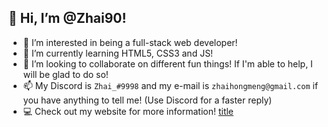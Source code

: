 ## 👋 Hi, I’m @Zhai90!
- 👀 I’m interested in being a full-stack web developer!
- 🌱 I’m currently learning HTML5, CSS3 and JS!
- 💞️ I’m looking to collaborate on different fun things! If I'm able to help, I will be glad to do so!
- 📫 My Discord is `Zhai_#9998` and my e-mail is `zhaihongmeng@gmail.com` if you have anything to tell me! (Use Discord for a faster reply)
- 💻 Check out my website for more information! [title](https://zhai.glitch.me/)
<!---
Zhai90/Zhai90 is a ✨ special ✨ repository because its `README.md` (this file) appears on your GitHub profile.
You can click the Preview link to take a look at your changes.
--->
